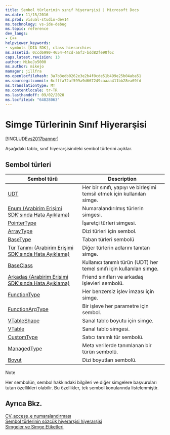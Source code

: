 ```yaml
---
title: Sembol türlerinin sınıf hiyerarşisi | Microsoft Docs
ms.date: 11/15/2016
ms.prod: visual-studio-dev14
ms.technology: vs-ide-debug
ms.topic: reference
dev_langs:
- C++
helpviewer_keywords:
- symbols [DIA SDK], class hierarchies
ms.assetid: 0ccd6990-4654-44cd-a6f3-bdd82fe90f6c
caps.latest.revision: 13
author: MikeJo5000
ms.author: mikejo
manager: jillfra
ms.openlocfilehash: 3a7b3edb0262e3e2b4f0cde51b499e25b04aba51
ms.sourcegitcommit: 6cfffa72af599a9d667249caaaa411bb28ea69fd
ms.translationtype: MT
ms.contentlocale: tr-TR
ms.lasthandoff: 09/02/2020
ms.locfileid: "64828063"
---
```

# <a name="class-hierarchy-of-symbol-types"></a>Simge Türlerinin Sınıf Hiyerarşisi
[!INCLUDE[vs2017banner](../../includes/vs2017banner.md)]

Aşağıdaki tablo, sınıf hiyerarşisindeki sembol türlerini açıklar.  
  
## <a name="symbol-types"></a>Sembol türleri  
  
|Sembol türü|Description|  
|-----------------|-----------------|  
|[UDT](../../debugger/debug-interface-access/udt.md)|Her bir sınıfı, yapıyı ve birleşimi temsil etmek için kullanılan simge.|  
|[Enum (Arabirim Erişimi SDK'sında Hata Ayıklama)](../../debugger/debug-interface-access/enum-debug-interface-access-sdk.md)|Numaralandırılmış türlerin simgesi.|  
|[PointerType](../../debugger/debug-interface-access/pointertype.md)|İşaretçi türleri simgesi.|  
|[ArrayType](../../debugger/debug-interface-access/arraytype.md)|Dizi türleri için sembol.|  
|[BaseType](../../debugger/debug-interface-access/basetype.md)|Taban türleri sembolü|  
|[Tür Tanımı (Arabirim Erişimi SDK'sında Hata Ayıklama)](../../debugger/debug-interface-access/typedef-debug-interface-access-sdk.md)|Diğer türlerin adlarını tanıtan simge.|  
|[BaseClass](../../debugger/debug-interface-access/baseclass.md)|Kullanıcı tanımlı türün (UDT) her temel sınıfı için kullanılan simge.|  
|[Arkadaş (Arabirim Erişimi SDK'sında Hata Ayıklama)](../../debugger/debug-interface-access/friend-debug-interface-access-sdk.md)|Friend sınıfları ve arkadaş işlevleri sembolü.|  
|[FunctionType](../../debugger/debug-interface-access/functiontype.md)|Her benzersiz işlev imzası için simge.|  
|[FunctionArgType](../../debugger/debug-interface-access/functionargtype.md)|Bir işleve her parametre için sembol.|  
|[VTableShape](../../debugger/debug-interface-access/vtableshape.md)|Sanal tablo boyutu için simge.|  
|[VTable](../../debugger/debug-interface-access/vtable.md)|Sanal tablo simgesi.|  
|[CustomType](../../debugger/debug-interface-access/customtype.md)|Satıcı tanımlı tür sembolü.|  
|[ManagedType](../../debugger/debug-interface-access/managedtype.md)|Meta verilerde tanımlanan bir türün sembolü.|  
|[Boyut](../../debugger/debug-interface-access/dimension.md)|Dizi boyutları sembolü.|  
  
> [!NOTE]
> Her sembolün, sembol hakkındaki bilgileri ve diğer simgelere başvuruları tutan özellikleri olabilir. Bu özellikler, tek sembol konularında listelenmiştir.  
  
## <a name="see-also"></a>Ayrıca Bkz.  
 [CV_access_e numaralandırması](../../debugger/debug-interface-access/cv-access-e.md)   
 [Sembol türlerinin sözcük hiyerarşisi hiyerarşisi](../../debugger/debug-interface-access/lexical-hierarchy-of-symbol-types.md)   
 [Simgeler ve Simge Etiketleri](../../debugger/debug-interface-access/symbols-and-symbol-tags.md)

